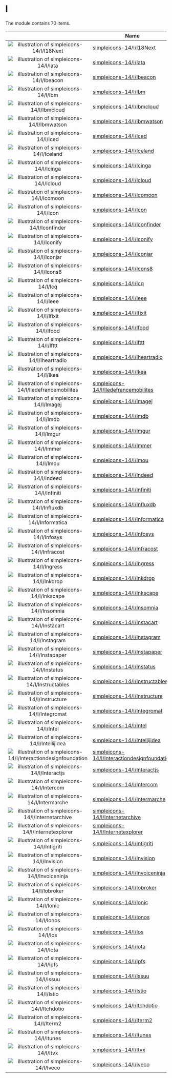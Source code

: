 # I

The module contains 70 items.



| |Name|
|:---:|---|
| ![illustration of simpleicons-14/I/I18Next](../../simpleicons-14/I/I18Next.png) | [simpleicons-14/I/I18Next](../../simpleicons-14/I/I18Next.md) |
| ![illustration of simpleicons-14/I/Iata](../../simpleicons-14/I/Iata.png) | [simpleicons-14/I/Iata](../../simpleicons-14/I/Iata.md) |
| ![illustration of simpleicons-14/I/Ibeacon](../../simpleicons-14/I/Ibeacon.png) | [simpleicons-14/I/Ibeacon](../../simpleicons-14/I/Ibeacon.md) |
| ![illustration of simpleicons-14/I/Ibm](../../simpleicons-14/I/Ibm.png) | [simpleicons-14/I/Ibm](../../simpleicons-14/I/Ibm.md) |
| ![illustration of simpleicons-14/I/Ibmcloud](../../simpleicons-14/I/Ibmcloud.png) | [simpleicons-14/I/Ibmcloud](../../simpleicons-14/I/Ibmcloud.md) |
| ![illustration of simpleicons-14/I/Ibmwatson](../../simpleicons-14/I/Ibmwatson.png) | [simpleicons-14/I/Ibmwatson](../../simpleicons-14/I/Ibmwatson.md) |
| ![illustration of simpleicons-14/I/Iced](../../simpleicons-14/I/Iced.png) | [simpleicons-14/I/Iced](../../simpleicons-14/I/Iced.md) |
| ![illustration of simpleicons-14/I/Iceland](../../simpleicons-14/I/Iceland.png) | [simpleicons-14/I/Iceland](../../simpleicons-14/I/Iceland.md) |
| ![illustration of simpleicons-14/I/Icinga](../../simpleicons-14/I/Icinga.png) | [simpleicons-14/I/Icinga](../../simpleicons-14/I/Icinga.md) |
| ![illustration of simpleicons-14/I/Icloud](../../simpleicons-14/I/Icloud.png) | [simpleicons-14/I/Icloud](../../simpleicons-14/I/Icloud.md) |
| ![illustration of simpleicons-14/I/Icomoon](../../simpleicons-14/I/Icomoon.png) | [simpleicons-14/I/Icomoon](../../simpleicons-14/I/Icomoon.md) |
| ![illustration of simpleicons-14/I/Icon](../../simpleicons-14/I/Icon.png) | [simpleicons-14/I/Icon](../../simpleicons-14/I/Icon.md) |
| ![illustration of simpleicons-14/I/Iconfinder](../../simpleicons-14/I/Iconfinder.png) | [simpleicons-14/I/Iconfinder](../../simpleicons-14/I/Iconfinder.md) |
| ![illustration of simpleicons-14/I/Iconify](../../simpleicons-14/I/Iconify.png) | [simpleicons-14/I/Iconify](../../simpleicons-14/I/Iconify.md) |
| ![illustration of simpleicons-14/I/Iconjar](../../simpleicons-14/I/Iconjar.png) | [simpleicons-14/I/Iconjar](../../simpleicons-14/I/Iconjar.md) |
| ![illustration of simpleicons-14/I/Icons8](../../simpleicons-14/I/Icons8.png) | [simpleicons-14/I/Icons8](../../simpleicons-14/I/Icons8.md) |
| ![illustration of simpleicons-14/I/Icq](../../simpleicons-14/I/Icq.png) | [simpleicons-14/I/Icq](../../simpleicons-14/I/Icq.md) |
| ![illustration of simpleicons-14/I/Ieee](../../simpleicons-14/I/Ieee.png) | [simpleicons-14/I/Ieee](../../simpleicons-14/I/Ieee.md) |
| ![illustration of simpleicons-14/I/Ifixit](../../simpleicons-14/I/Ifixit.png) | [simpleicons-14/I/Ifixit](../../simpleicons-14/I/Ifixit.md) |
| ![illustration of simpleicons-14/I/Ifood](../../simpleicons-14/I/Ifood.png) | [simpleicons-14/I/Ifood](../../simpleicons-14/I/Ifood.md) |
| ![illustration of simpleicons-14/I/Ifttt](../../simpleicons-14/I/Ifttt.png) | [simpleicons-14/I/Ifttt](../../simpleicons-14/I/Ifttt.md) |
| ![illustration of simpleicons-14/I/Iheartradio](../../simpleicons-14/I/Iheartradio.png) | [simpleicons-14/I/Iheartradio](../../simpleicons-14/I/Iheartradio.md) |
| ![illustration of simpleicons-14/I/Ikea](../../simpleicons-14/I/Ikea.png) | [simpleicons-14/I/Ikea](../../simpleicons-14/I/Ikea.md) |
| ![illustration of simpleicons-14/I/Iledefrancemobilites](../../simpleicons-14/I/Iledefrancemobilites.png) | [simpleicons-14/I/Iledefrancemobilites](../../simpleicons-14/I/Iledefrancemobilites.md) |
| ![illustration of simpleicons-14/I/Imagej](../../simpleicons-14/I/Imagej.png) | [simpleicons-14/I/Imagej](../../simpleicons-14/I/Imagej.md) |
| ![illustration of simpleicons-14/I/Imdb](../../simpleicons-14/I/Imdb.png) | [simpleicons-14/I/Imdb](../../simpleicons-14/I/Imdb.md) |
| ![illustration of simpleicons-14/I/Imgur](../../simpleicons-14/I/Imgur.png) | [simpleicons-14/I/Imgur](../../simpleicons-14/I/Imgur.md) |
| ![illustration of simpleicons-14/I/Immer](../../simpleicons-14/I/Immer.png) | [simpleicons-14/I/Immer](../../simpleicons-14/I/Immer.md) |
| ![illustration of simpleicons-14/I/Imou](../../simpleicons-14/I/Imou.png) | [simpleicons-14/I/Imou](../../simpleicons-14/I/Imou.md) |
| ![illustration of simpleicons-14/I/Indeed](../../simpleicons-14/I/Indeed.png) | [simpleicons-14/I/Indeed](../../simpleicons-14/I/Indeed.md) |
| ![illustration of simpleicons-14/I/Infiniti](../../simpleicons-14/I/Infiniti.png) | [simpleicons-14/I/Infiniti](../../simpleicons-14/I/Infiniti.md) |
| ![illustration of simpleicons-14/I/Influxdb](../../simpleicons-14/I/Influxdb.png) | [simpleicons-14/I/Influxdb](../../simpleicons-14/I/Influxdb.md) |
| ![illustration of simpleicons-14/I/Informatica](../../simpleicons-14/I/Informatica.png) | [simpleicons-14/I/Informatica](../../simpleicons-14/I/Informatica.md) |
| ![illustration of simpleicons-14/I/Infosys](../../simpleicons-14/I/Infosys.png) | [simpleicons-14/I/Infosys](../../simpleicons-14/I/Infosys.md) |
| ![illustration of simpleicons-14/I/Infracost](../../simpleicons-14/I/Infracost.png) | [simpleicons-14/I/Infracost](../../simpleicons-14/I/Infracost.md) |
| ![illustration of simpleicons-14/I/Ingress](../../simpleicons-14/I/Ingress.png) | [simpleicons-14/I/Ingress](../../simpleicons-14/I/Ingress.md) |
| ![illustration of simpleicons-14/I/Inkdrop](../../simpleicons-14/I/Inkdrop.png) | [simpleicons-14/I/Inkdrop](../../simpleicons-14/I/Inkdrop.md) |
| ![illustration of simpleicons-14/I/Inkscape](../../simpleicons-14/I/Inkscape.png) | [simpleicons-14/I/Inkscape](../../simpleicons-14/I/Inkscape.md) |
| ![illustration of simpleicons-14/I/Insomnia](../../simpleicons-14/I/Insomnia.png) | [simpleicons-14/I/Insomnia](../../simpleicons-14/I/Insomnia.md) |
| ![illustration of simpleicons-14/I/Instacart](../../simpleicons-14/I/Instacart.png) | [simpleicons-14/I/Instacart](../../simpleicons-14/I/Instacart.md) |
| ![illustration of simpleicons-14/I/Instagram](../../simpleicons-14/I/Instagram.png) | [simpleicons-14/I/Instagram](../../simpleicons-14/I/Instagram.md) |
| ![illustration of simpleicons-14/I/Instapaper](../../simpleicons-14/I/Instapaper.png) | [simpleicons-14/I/Instapaper](../../simpleicons-14/I/Instapaper.md) |
| ![illustration of simpleicons-14/I/Instatus](../../simpleicons-14/I/Instatus.png) | [simpleicons-14/I/Instatus](../../simpleicons-14/I/Instatus.md) |
| ![illustration of simpleicons-14/I/Instructables](../../simpleicons-14/I/Instructables.png) | [simpleicons-14/I/Instructables](../../simpleicons-14/I/Instructables.md) |
| ![illustration of simpleicons-14/I/Instructure](../../simpleicons-14/I/Instructure.png) | [simpleicons-14/I/Instructure](../../simpleicons-14/I/Instructure.md) |
| ![illustration of simpleicons-14/I/Integromat](../../simpleicons-14/I/Integromat.png) | [simpleicons-14/I/Integromat](../../simpleicons-14/I/Integromat.md) |
| ![illustration of simpleicons-14/I/Intel](../../simpleicons-14/I/Intel.png) | [simpleicons-14/I/Intel](../../simpleicons-14/I/Intel.md) |
| ![illustration of simpleicons-14/I/Intellijidea](../../simpleicons-14/I/Intellijidea.png) | [simpleicons-14/I/Intellijidea](../../simpleicons-14/I/Intellijidea.md) |
| ![illustration of simpleicons-14/I/Interactiondesignfoundation](../../simpleicons-14/I/Interactiondesignfoundation.png) | [simpleicons-14/I/Interactiondesignfoundation](../../simpleicons-14/I/Interactiondesignfoundation.md) |
| ![illustration of simpleicons-14/I/Interactjs](../../simpleicons-14/I/Interactjs.png) | [simpleicons-14/I/Interactjs](../../simpleicons-14/I/Interactjs.md) |
| ![illustration of simpleicons-14/I/Intercom](../../simpleicons-14/I/Intercom.png) | [simpleicons-14/I/Intercom](../../simpleicons-14/I/Intercom.md) |
| ![illustration of simpleicons-14/I/Intermarche](../../simpleicons-14/I/Intermarche.png) | [simpleicons-14/I/Intermarche](../../simpleicons-14/I/Intermarche.md) |
| ![illustration of simpleicons-14/I/Internetarchive](../../simpleicons-14/I/Internetarchive.png) | [simpleicons-14/I/Internetarchive](../../simpleicons-14/I/Internetarchive.md) |
| ![illustration of simpleicons-14/I/Internetexplorer](../../simpleicons-14/I/Internetexplorer.png) | [simpleicons-14/I/Internetexplorer](../../simpleicons-14/I/Internetexplorer.md) |
| ![illustration of simpleicons-14/I/Intigriti](../../simpleicons-14/I/Intigriti.png) | [simpleicons-14/I/Intigriti](../../simpleicons-14/I/Intigriti.md) |
| ![illustration of simpleicons-14/I/Invision](../../simpleicons-14/I/Invision.png) | [simpleicons-14/I/Invision](../../simpleicons-14/I/Invision.md) |
| ![illustration of simpleicons-14/I/Invoiceninja](../../simpleicons-14/I/Invoiceninja.png) | [simpleicons-14/I/Invoiceninja](../../simpleicons-14/I/Invoiceninja.md) |
| ![illustration of simpleicons-14/I/Iobroker](../../simpleicons-14/I/Iobroker.png) | [simpleicons-14/I/Iobroker](../../simpleicons-14/I/Iobroker.md) |
| ![illustration of simpleicons-14/I/Ionic](../../simpleicons-14/I/Ionic.png) | [simpleicons-14/I/Ionic](../../simpleicons-14/I/Ionic.md) |
| ![illustration of simpleicons-14/I/Ionos](../../simpleicons-14/I/Ionos.png) | [simpleicons-14/I/Ionos](../../simpleicons-14/I/Ionos.md) |
| ![illustration of simpleicons-14/I/Ios](../../simpleicons-14/I/Ios.png) | [simpleicons-14/I/Ios](../../simpleicons-14/I/Ios.md) |
| ![illustration of simpleicons-14/I/Iota](../../simpleicons-14/I/Iota.png) | [simpleicons-14/I/Iota](../../simpleicons-14/I/Iota.md) |
| ![illustration of simpleicons-14/I/Ipfs](../../simpleicons-14/I/Ipfs.png) | [simpleicons-14/I/Ipfs](../../simpleicons-14/I/Ipfs.md) |
| ![illustration of simpleicons-14/I/Issuu](../../simpleicons-14/I/Issuu.png) | [simpleicons-14/I/Issuu](../../simpleicons-14/I/Issuu.md) |
| ![illustration of simpleicons-14/I/Istio](../../simpleicons-14/I/Istio.png) | [simpleicons-14/I/Istio](../../simpleicons-14/I/Istio.md) |
| ![illustration of simpleicons-14/I/Itchdotio](../../simpleicons-14/I/Itchdotio.png) | [simpleicons-14/I/Itchdotio](../../simpleicons-14/I/Itchdotio.md) |
| ![illustration of simpleicons-14/I/Iterm2](../../simpleicons-14/I/Iterm2.png) | [simpleicons-14/I/Iterm2](../../simpleicons-14/I/Iterm2.md) |
| ![illustration of simpleicons-14/I/Itunes](../../simpleicons-14/I/Itunes.png) | [simpleicons-14/I/Itunes](../../simpleicons-14/I/Itunes.md) |
| ![illustration of simpleicons-14/I/Itvx](../../simpleicons-14/I/Itvx.png) | [simpleicons-14/I/Itvx](../../simpleicons-14/I/Itvx.md) |
| ![illustration of simpleicons-14/I/Iveco](../../simpleicons-14/I/Iveco.png) | [simpleicons-14/I/Iveco](../../simpleicons-14/I/Iveco.md) |




